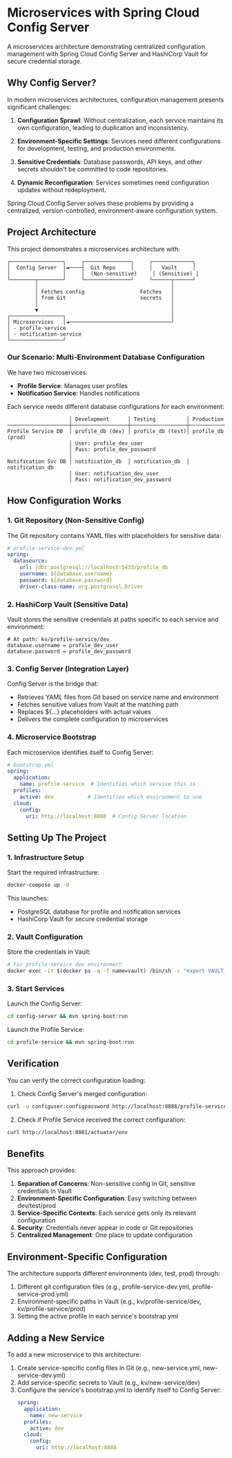 # Microservices with Spring Cloud Config Server

A microservices architecture demonstrating centralized configuration management with Spring Cloud Config Server and HashiCorp Vault for secure credential storage.

## Why Config Server?

In modern microservices architectures, configuration management presents significant challenges:

1. **Configuration Sprawl**: Without centralization, each service maintains its own configuration, leading to duplication and inconsistency.

2. **Environment-Specific Settings**: Services need different configurations for development, testing, and production environments.

3. **Sensitive Credentials**: Database passwords, API keys, and other secrets shouldn't be committed to code repositories.

4. **Dynamic Reconfiguration**: Services sometimes need configuration updates without redeployment.

Spring Cloud Config Server solves these problems by providing a centralized, version-controlled, environment-aware configuration system.

## Project Architecture

This project demonstrates a microservices architecture with:

```
┌─────────────────┐     ┌───────────────┐     ┌─────────────┐
│  Config Server  │◄────┤  Git Repo     │     │   Vault     │
│                 │     │  (Non-sensitive)     │ (Sensitive) │
└────────┬────────┘     └───────────────┘     └──────┬──────┘
         │                                           │
         │ Fetches config                  Fetches   │
         │ from Git                        secrets   │
         │                                           │
         ▼                                           │
┌─────────────────┐                                  │
│ Microservices   │◄─────────────────────────────────┘
│ - profile-service
│ - notification-service
└─────────────────┘
```

### Our Scenario: Multi-Environment Database Configuration

We have two microservices:
- **Profile Service**: Manages user profiles
- **Notification Service**: Handles notifications

Each service needs different database configurations for each environment:

```
                    │ Development      │ Testing          │ Production
────────────────────┼──────────────────┼──────────────────┼──────────────────
Profile Service DB  │ profile_db (dev) │ profile_db (test)│ profile_db (prod)
                    │ User: profile_dev_user
                    │ Pass: profile_dev_password
                    │ 
Notification Svc DB │ notification_db  │ notification_db  │ notification_db
                    │ User: notification_dev_user
                    │ Pass: notification_dev_password
```

## How Configuration Works

### 1. Git Repository (Non-Sensitive Config)

The Git repository contains YAML files with placeholders for sensitive data:

```yaml
# profile-service-dev.yml
spring:
  datasource:
    url: jdbc:postgresql://localhost:5433/profile_db
    username: ${database.username}
    password: ${database.password}
    driver-class-name: org.postgresql.Driver
```

### 2. HashiCorp Vault (Sensitive Data)

Vault stores the sensitive credentials at paths specific to each service and environment:

```
# At path: kv/profile-service/dev
database.username = profile_dev_user
database.password = profile_dev_password
```

### 3. Config Server (Integration Layer)

Config Server is the bridge that:
- Retrieves YAML files from Git based on service name and environment
- Fetches sensitive values from Vault at the matching path
- Replaces ${...} placeholders with actual values
- Delivers the complete configuration to microservices

### 4. Microservice Bootstrap

Each microservice identifies itself to Config Server:

```yaml
# bootstrap.yml
spring:
  application:
    name: profile-service  # Identifies which service this is
  profiles:
    active: dev           # Identifies which environment to use
  cloud:
    config:
      uri: http://localhost:8888  # Config Server location
```

## Setting Up The Project

### 1. Infrastructure Setup

Start the required infrastructure:
```bash
docker-compose up -d
```

This launches:
- PostgreSQL database for profile and notification services
- HashiCorp Vault for secure credential storage

### 2. Vault Configuration

Store the credentials in Vault:
```bash
# For profile-service dev environment
docker exec -it $(docker ps -q -f name=vault) /bin/sh -c "export VAULT_TOKEN=myroot && export VAULT_ADDR=http://127.0.0.1:8200 && vault kv put kv/profile-service/dev database.username=profile_dev_user database.password=profile_dev_password"
```

### 3. Start Services

Launch the Config Server:
```bash
cd config-server && mvn spring-boot:run
```

Launch the Profile Service:
```bash
cd profile-service && mvn spring-boot:run
```

## Verification

You can verify the correct configuration loading:

1. Check Config Server's merged configuration:
```bash
curl -u configuser:configpassword http://localhost:8888/profile-service/dev
```

2. Check if Profile Service received the correct configuration:
```bash
curl http://localhost:8081/actuator/env
```

## Benefits

This approach provides:

1. **Separation of Concerns**: Non-sensitive config in Git, sensitive credentials in Vault
2. **Environment-Specific Configuration**: Easy switching between dev/test/prod
3. **Service-Specific Contexts**: Each service gets only its relevant configuration
4. **Security**: Credentials never appear in code or Git repositories
5. **Centralized Management**: One place to update configuration

## Environment-Specific Configuration

The architecture supports different environments (dev, test, prod) through:

1. Different git configuration files (e.g., profile-service-dev.yml, profile-service-prod.yml)
2. Environment-specific paths in Vault (e.g., kv/profile-service/dev, kv/profile-service/prod)
3. Setting the active profile in each service's bootstrap.yml

## Adding a New Service

To add a new microservice to this architecture:

1. Create service-specific config files in Git (e.g., new-service.yml, new-service-dev.yml)
2. Add service-specific secrets to Vault (e.g., kv/new-service/dev)
3. Configure the service's bootstrap.yml to identify itself to Config Server:
   ```yaml
   spring:
     application:
       name: new-service
     profiles:
       active: dev
     cloud:
       config:
         uri: http://localhost:8888
   ``` 
   ``` 